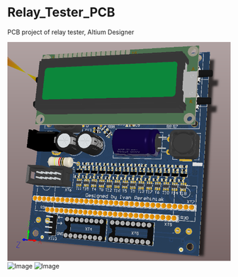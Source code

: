 # Relay_Tester_PCB
PCB project of relay tester, Altium Designer

![Image](images/RT1.PNG) 
![Image](images/RT2.JPG) 
![Image](images/RT3.JPG) 
